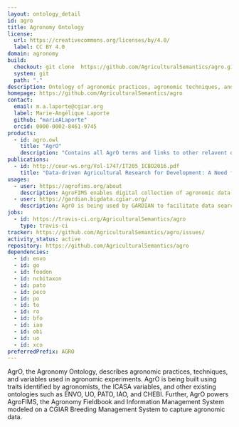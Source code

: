 ```yaml
---
layout: ontology_detail
id: agro
title: Agronomy Ontology
license:
  url: https://creativecommons.org/licenses/by/4.0/
  label: CC BY 4.0
domain: agronomy
build:
  checkout: git clone  https://github.com/AgriculturalSemantics/agro.git
  system: git
  path: "."
description: Ontology of agronomic practices, agronomic techniques, and agronomic variables used in agronomic experiments
homepage: https://github.com/AgriculturalSemantics/agro
contact:
  email: m.a.laporte@cgiar.org
  label: Marie-Angélique Laporte
  github: "marieALaporte"
  orcid: 0000-0002-8461-9745
products:
  - id: agro.owl
    title: "AgrO"
    description: "Contains all AgrO terms and links to other relavent ontologies."
publications:
  - id: http://ceur-ws.org/Vol-1747/IT205_ICBO2016.pdf
    title: "Data-driven Agricultural Research for Development: A Need for Data Harmonization Via Semantics."
usages:
  - user: https://agrofims.org/about
    description: AgroFIMS enables digital collection of agronomic data that is semantically described a priori with agronomic terms from AgrO.
  - user: https://gardian.bigdata.cgiar.org/
    description: AgrO is being used by GARDIAN to facilitate data search within publications and datasets for use in quantitative analyses.
jobs:
  - id: https://travis-ci.org/AgriculturalSemantics/agro
    type: travis-ci
tracker: https://github.com/AgriculturalSemantics/agro/issues/
activity_status: active
repository: https://github.com/AgriculturalSemantics/agro
dependencies:
  - id: envo
  - id: go
  - id: foodon
  - id: ncbitaxon
  - id: pato
  - id: peco
  - id: po
  - id: to
  - id: ro
  - id: bfo
  - id: iao
  - id: obi
  - id: uo
  - id: xco
preferredPrefix: AGRO
---
```


AgrO, the Agronomy Ontology, describes agronomic practices, techniques, and variables used in agronomic experiments. AgrO is being built using traits identified by agronomists, the ICASA variables, and other existing ontologies such as ENVO, UO, PATO, IAO, and CHEBI. Further, AgrO powers AgroFIMS, the Agronomy Fieldbook and Information Management System modeled on a CGIAR Breeding Management System to capture agronomic data.
